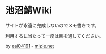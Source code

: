 池沼鯖Wiki
===

サイトが永遠に完成しないのでメモ書きです。

利用するに当たって一度は目を通してください。

by [eai04191](https://twitter.com/eai04191) - [mizle.net](http://mizle.net)

